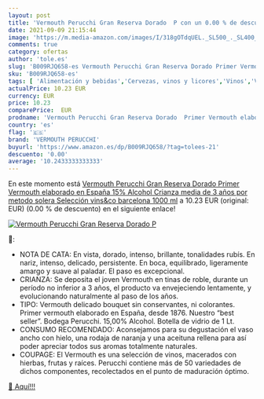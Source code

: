 ```yaml
---
layout: post
title: 'Vermouth Perucchi Gran Reserva Dorado  P con un 0.00 % de descuento'
date: 2021-09-09 21:15:44
image: 'https://m.media-amazon.com/images/I/318gOTdqUEL._SL500_._SL400_.jpg'
comments: true
category: ofertas
author: 'tole.es'
slug: 'B009RJQ658-es Vermouth Perucchi Gran Reserva Dorado Primer Vermouth...'
sku: 'B009RJQ658-es'
tags: [ 'Alimentación y bebidas','Cervezas, vinos y licores','Vinos','Vinos fortificados y de postre','vermouth','vermouth perucchi', ]
actualPrice: 10.23 EUR
currency: EUR
price: 10.23
comparePrice:  EUR
prodname: 'Vermouth Perucchi Gran Reserva Dorado  Primer Vermouth elaborado en España 15% Alcohol  Crianza media de 3 años por metodo solera  Selección vins&co barcelona  1000 ml'
country: 'es'
flag: '🇪🇸'
brand: 'VERMOUTH PERUCCHI'
buyurl: 'https://www.amazon.es/dp/B009RJQ658/?tag=tolees-21'
descuento: '0.00'
average: '10.2433333333333'
---
```


En este momento está [Vermouth Perucchi Gran Reserva Dorado  Primer Vermouth elaborado en España 15% Alcohol  Crianza media de 3 años por metodo solera  Selección vins&co barcelona  1000 ml](https://www.amazon.es/dp/B009RJQ658/?tag=tolees-21) a 10.23 EUR (original:  EUR) (0.00 %  de descuento) en el siguiente enlace!

[![Vermouth Perucchi Gran Reserva Dorado  P](https://m.media-amazon.com/images/I/318gOTdqUEL._SL500_._SL400_.jpg)](https://www.amazon.es/dp/B009RJQ658/?tag=tolees-21)

🔎:

- NOTA DE CATA: En vista, dorado, intenso, brillante, tonalidades rubís. En nariz, intenso, delicado, persistente. En boca, equilibrado, ligeramente amargo y suave al paladar. El paso es excepcional.
- CRIANZA: Se deposita el joven Vermouth en tinas de roble, durante un período no inferior a 3 años, el producto va envejeciendo lentamente, y evolucionando naturalmente al paso de los años.
- TIPO: Vermouth delicado bouquet sin conservantes, ni colorantes. Primer vermouth elaborado en España, desde 1876. Nuestro “best seller”. Bodega Perucchi. 15,00% Alcohol. Botella de vidrio de 1 Lt.
- CONSUMO RECOMENDADO: Aconsejamos para su degustación el vaso ancho con hielo, una rodaja de naranja y una aceituna rellena para así poder apreciar todos sus aromas totalmente naturales.
- COUPAGE: El Vermouth es una selección de vinos, macerados con hierbas, frutas y raíces. Perucchi contiene más de 50 variedades de dichos componentes, recolectados en el punto de maduración óptimo.

[🛒 Aquí!!!](https://www.amazon.es/dp/B009RJQ658/?tag=tolees-21)
